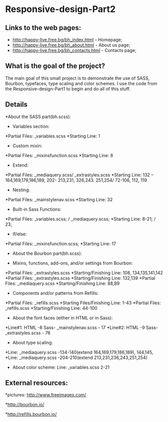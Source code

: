 # Responsive-design-Part2


## Links to the web pages:
* http://happy-live.free.bg/bh_index.html - Homepage;
* http://happy-live.free.bg/bh_about.html - About us page;
* http://happy-live.free.bg/bh_contacts.html - Contacts page;

## What is the goal of the project?
The main goal of this small project is to demonstrate the use of SASS, Bourbon, typefaces, type scaling and color schemes.  I use the code from the Responsive-design-Part1 to begin and do all of this stuff. 

## Details
*About the SASS part(bh.scss):

 * Variables section:
 
 *Partial Files: _variables.scss 
 *Starting Line: 1 
 
 * Custom mixin: 
 
 *Partial Files: _mixinsfunction.scss 
 *Starting Line: 8 
 
 * Extend: 
 
 *Partial Files: _mediaquery.scss/ _extrastyles.scss 
 *Starting Line: 132 – 164,169,179,186,189, 202- 213,231, 326,243. 251,254/ 72-106, 112, 119 
 
 * Nesting: 
 
 *Partial Files: _mainstylenav.scss 
 *Starting Line: 32 
 
 * Built-in Sass Functions: 
 
 *Partial Files: _variables.scss; / _mediaquery.scss; 
 *Starting Line: 8-21; / 23; 
 
 * If/else: 
 
 *Partial Files: _mixinsfunction.scss; 
 *Starting Line: 17
 
 * About the Bourbon part(bh.scss):
 
 * Mixins, functions, add-ons, and/or settings from Bourbon: 
 
 *Partial Files: _extrastyles.scss 
 *Starting/Finishing Line: 108, 134,135,141,142 
 *Partial Files: _extrastyles.scss 
 *Starting/Finishing Line: 132,139 
 *Partial Files: _mediaquery.scss 
 *Starting/Finishing Line: 88,89
 
 * Components and/or patterns from Refills:
 
 *Partial Files: _refills.scss 
 *Starting Files/Finishing Line: 1-43 
 *Partial Files: _refills.scss 
 *Starting/Finishing Line: 44-100

 * About the font faces (either in HTML or in Sass): 
 
  *Line#1: HTML -8  Sass- _mainstylenav.scss - 17
  *Line#2: HTML -9  Sass- _extrastyles.scss - 76
 
 * About type scaling:
 
 *Line: _mediaquery.scss -134-140(extend 164,169,179,186,189), 144,145,
 *Line: _mediaquery.scss -204-210(extend 213,231,236,243,251,254)

* About color scheme:
Line: _variables.scss 2-21
## External resources:
*pictures: http://www.freeimages.com/

*http://bourbon.io/

*http://refills.bourbon.io/

